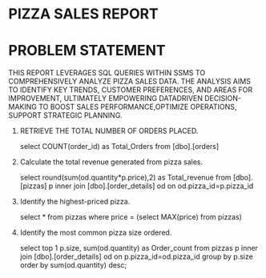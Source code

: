 # PIZZA SALES REPORT

# PROBLEM STATEMENT
THIS REPORT LEVERAGES SQL QUERIES WITHIN SSMS TO COMPREHENSIVELY ANALYZE PIZZA SALES DATA. THE ANALYSIS AIMS TO IDENTIFY KEY TRENDS, CUSTOMER PREFERENCES, AND
AREAS FOR IMPROVEMENT, ULTIMATELY EMPOWERING DATADRIVEN DECISION-MAKING TO BOOST SALES PERFORMANCE,OPTIMIZE OPERATIONS, SUPPORT STRATEGIC PLANNING.

1. RETRIEVE THE TOTAL NUMBER OF ORDERS PLACED.
   
      select COUNT(order_id) as Total_Orders from [dbo].[orders]

2. Calculate the total revenue generated from pizza sales.

      select round(sum(od.quantity*p.price),2) as Total_revenue from
      [dbo].[pizzas] p inner join [dbo].[order_details] od on od.pizza_id=p.pizza_id

3. Identify the highest-priced pizza.

      select * from pizzas where price = (select MAX(price) from pizzas)

4. Identify the most common pizza size ordered.

      select top 1 p.size, sum(od.quantity) as Order_count from pizzas p 
      inner join [dbo].[order_details] od on p.pizza_id=od.pizza_id
      group by p.size order by sum(od.quantity) desc;


